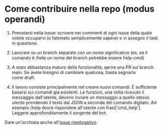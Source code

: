 # Come contribuire nella repo (modus operandi)

1. Prenotarsi nella issue: scrivere nei commenti di ogni issue della quale volete occuparvi (o fatemelo semplicemente sapere) e vi assegno il task in questione.

2. Lavorare su un branch separato con un nome significativo (es. se il comando è /help un nome del branch potrebbe essere help-cmd)

3. A stato abbastanza maturo della funzionalità, aprire una PR sul branch main. Se avete bisogno di cambiare qualcosa, basta segnarla come draft.

4. Il lavoro consiste principalmente nel creare nuovi comandi. È sufficiente basarsi sui comandi già esistenti. Le funzioni, una volta ricevuto il messaggio dall'utente, devono inviare un messaggio a quello stesso utente prendendo il testo dal JSON a seconda del comando digitato. Ad esempio /help dovrà rispondere all'utente con frasi['cmd_help']. Leggere approfonditamente il sorgente del bot.

Dare un'occhiata anche all'[issue riepilogativo](https://github.com/dag7dev/MozItaReBot/issues/1).
